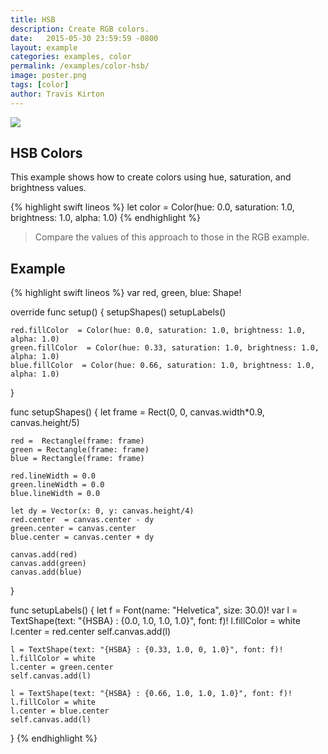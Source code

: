```yaml
---
title: HSB
description: Create RGB colors.
date:   2015-05-30 23:59:59 -0800
layout: example
categories: examples, color
permalink: /examples/color-hsb/
image: poster.png
tags: [color]
author: Travis Kirton
---
```

![](hsb.png)

## HSB Colors
This example shows how to create colors using hue, saturation, and brightness values.

{% highlight swift lineos %}
let color = Color(hue: 0.0, saturation: 1.0, brightness: 1.0, alpha: 1.0)
{% endhighlight %}

> Compare the values of this approach to those in the RGB example.

## Example
{% highlight swift lineos %}
var red, green, blue: Shape!

override func setup() {
    setupShapes()
    setupLabels()

    red.fillColor  = Color(hue: 0.0, saturation: 1.0, brightness: 1.0, alpha: 1.0)
    green.fillColor  = Color(hue: 0.33, saturation: 1.0, brightness: 1.0, alpha: 1.0)
    blue.fillColor  = Color(hue: 0.66, saturation: 1.0, brightness: 1.0, alpha: 1.0)
}

func setupShapes() {
    let frame = Rect(0, 0, canvas.width*0.9, canvas.height/5)

    red =  Rectangle(frame: frame)
    green = Rectangle(frame: frame)
    blue = Rectangle(frame: frame)

    red.lineWidth = 0.0
    green.lineWidth = 0.0
    blue.lineWidth = 0.0

    let dy = Vector(x: 0, y: canvas.height/4)
    red.center  = canvas.center - dy
    green.center = canvas.center
    blue.center = canvas.center + dy

    canvas.add(red)
    canvas.add(green)
    canvas.add(blue)
}

func setupLabels() {
    let f = Font(name: "Helvetica", size: 30.0)!
    var l = TextShape(text: "{HSBA} : {0.0, 1.0, 1.0, 1.0}", font: f)!
    l.fillColor = white
    l.center = red.center
    self.canvas.add(l)

    l = TextShape(text: "{HSBA} : {0.33, 1.0, 0, 1.0}", font: f)!
    l.fillColor = white
    l.center = green.center
    self.canvas.add(l)

    l = TextShape(text: "{HSBA} : {0.66, 1.0, 1.0, 1.0}", font: f)!
    l.fillColor = white
    l.center = blue.center
    self.canvas.add(l)
}
{% endhighlight %}
